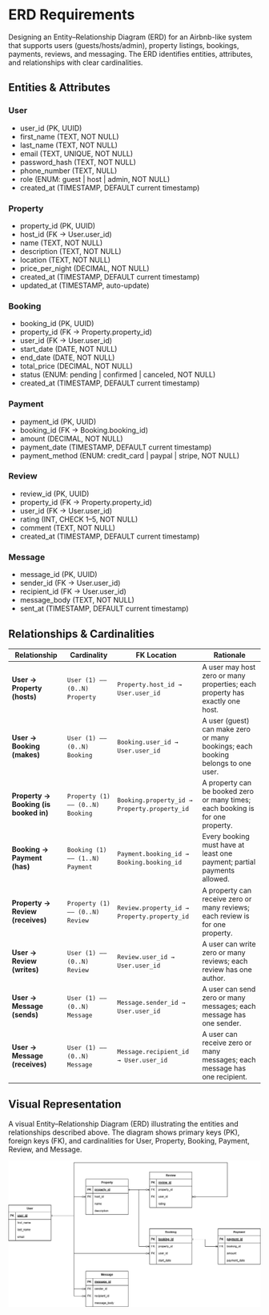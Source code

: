# ERD Requirements
Designing an Entity–Relationship Diagram (ERD) for an Airbnb-like system that supports users (guests/hosts/admin), property listings, bookings, payments, reviews, and messaging. The ERD identifies entities, attributes, and relationships with clear cardinalities.


## Entities & Attributes

### User
- user_id (PK, UUID)
- first_name (TEXT, NOT NULL)
- last_name (TEXT, NOT NULL)
- email (TEXT, UNIQUE, NOT NULL)
- password_hash (TEXT, NOT NULL)
- phone_number (TEXT, NULL)
- role (ENUM: guest | host | admin, NOT NULL)
- created_at (TIMESTAMP, DEFAULT current timestamp)

### Property
- property_id (PK, UUID)
- host_id (FK → User.user_id)
- name (TEXT, NOT NULL)
- description (TEXT, NOT NULL)
- location (TEXT, NOT NULL)
- price_per_night (DECIMAL, NOT NULL)
- created_at (TIMESTAMP, DEFAULT current timestamp)
- updated_at (TIMESTAMP, auto-update)

### Booking
- booking_id (PK, UUID)
- property_id (FK → Property.property_id)
- user_id (FK → User.user_id)
- start_date (DATE, NOT NULL)
- end_date (DATE, NOT NULL)
- total_price (DECIMAL, NOT NULL)
- status (ENUM: pending | confirmed | canceled, NOT NULL)
- created_at (TIMESTAMP, DEFAULT current timestamp)

### Payment
- payment_id (PK, UUID)
- booking_id (FK → Booking.booking_id)
- amount (DECIMAL, NOT NULL)
- payment_date (TIMESTAMP, DEFAULT current timestamp)
- payment_method (ENUM: credit_card | paypal | stripe, NOT NULL)

### Review
- review_id (PK, UUID)
- property_id (FK → Property.property_id)
- user_id (FK → User.user_id)
- rating (INT, CHECK 1–5, NOT NULL)
- comment (TEXT, NOT NULL)
- created_at (TIMESTAMP, DEFAULT current timestamp)

### Message
- message_id (PK, UUID)
- sender_id (FK → User.user_id)
- recipient_id (FK → User.user_id)
- message_body (TEXT, NOT NULL)
- sent_at (TIMESTAMP, DEFAULT current timestamp)


## Relationships & Cardinalities

| Relationship                          | Cardinality                      | FK Location                                  | Rationale                                                                        |
| ------------------------------------- | -------------------------------- | -------------------------------------------- | -------------------------------------------------------------------------------- |
| **User → Property (hosts)**           | `User (1) —— (0..N) Property`    | `Property.host_id → User.user_id`            | A user may host zero or many properties; each property has exactly one host.     |
| **User → Booking (makes)**            | `User (1) —— (0..N) Booking`     | `Booking.user_id → User.user_id`             | A user (guest) can make zero or many bookings; each booking belongs to one user. |
| **Property → Booking (is booked in)** | `Property (1) —— (0..N) Booking` | `Booking.property_id → Property.property_id` | A property can be booked zero or many times; each booking is for one property.   |
| **Booking → Payment (has)**           | `Booking (1) —— (1..N) Payment`  | `Payment.booking_id → Booking.booking_id`    | Every booking must have at least one payment; partial payments allowed.          |
| **Property → Review (receives)**      | `Property (1) —— (0..N) Review`  | `Review.property_id → Property.property_id`  | A property can receive zero or many reviews; each review is for one property.    |
| **User → Review (writes)**            | `User (1) —— (0..N) Review`      | `Review.user_id → User.user_id`              | A user can write zero or many reviews; each review has one author.               |
| **User → Message (sends)**            | `User (1) —— (0..N) Message`     | `Message.sender_id → User.user_id`           | A user can send zero or many messages; each message has one sender.              |
| **User → Message (receives)**         | `User (1) —— (0..N) Message`     | `Message.recipient_id → User.user_id`        | A user can receive zero or many messages; each message has one recipient.        |


## Visual Representation

A visual Entity–Relationship Diagram (ERD) illustrating the entities and relationships described above. The diagram shows primary keys (PK), foreign keys (FK), and cardinalities for User, Property, Booking, Payment, Review, and Message.

![ERD diagram](./er-diagram.png)
